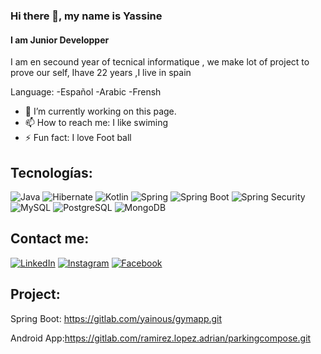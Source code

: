 ### Hi there 👋, my name is Yassine
#### I am Junior Developper

I am en secound year of tecnical informatique , we make lot of project to prove our self, Ihave 22 years ,I live in spain

Language:
-Español
-Arabic
-Frensh



- 🔭 I’m currently working on this page. 
- 📫 How to reach me: I like swiming 
- ⚡ Fun fact: I love Foot ball
  
## Tecnologías:
![Java](https://img.shields.io/badge/Java-5283A2?style=for-the-badge&logo=openjdk&logoColor=white&labelColor=0A0A0A)
![Hibernate](https://img.shields.io/badge/Hibernate-BDAF7A?style=for-the-badge&logo=hibernate&logoColor=white&labelColor=0A0A0A)
![Kotlin](https://img.shields.io/badge/Kotlin-7F52FF?style=for-the-badge&logo=kotlin&logoColor=white&labelColor=0A0A0A)
![Spring](https://img.shields.io/badge/Spring-72B545?style=for-the-badge&logo=spring&logoColor=white&labelColor=0A0A0A)
![Spring Boot](https://img.shields.io/badge/Spring%20Boot-72B545?style=for-the-badge&logo=springboot&logoColor=white&labelColor=0A0A0A)
![Spring Security](https://img.shields.io/badge/Spring%20Security-72B545?style=for-the-badge&logo=springsecurity&logoColor=white&labelColor=0A0A0A)
![MySQL](https://img.shields.io/badge/MySQL-08668F?style=for-the-badge&logo=mysql&logoColor=white&labelColor=0A0A0A)
![PostgreSQL](https://img.shields.io/badge/PostgreSQL-366594?style=for-the-badge&logo=postgresql&logoColor=white&labelColor=0A0A0A)
![MongoDB](https://img.shields.io/badge/MongoDB-17AD55?style=for-the-badge&logo=mongodb&logoColor=white&labelColor=0A0A0A)

 ## Contact me:
 [![LinkedIn](https://img.shields.io/badge/LinkedIn-yassine-ainous-0077B5?style=for-the-badge&logo=linkedin&logoColor=white&labelColor=101010)](https://www.linkedin.com/in/braismoure)
[![Instagram](https://img.shields.io/badge/Instagram-@yassine-E4405F?style=for-the-badge&logo=instagram&logoColor=white&labelColor=101010)](https://instagram.com/mouredev)
[![Facebook](https://img.shields.io/badge/Facebook-@yassine-1877F2?style=for-the-badge&logo=facebook&logoColor=white&labelColor=101010)](https://facebook.com/mouredev)


## Project:
Spring Boot: https://gitlab.com/yainous/gymapp.git

Android App:https://gitlab.com/ramirez.lopez.adrian/parkingcompose.git
